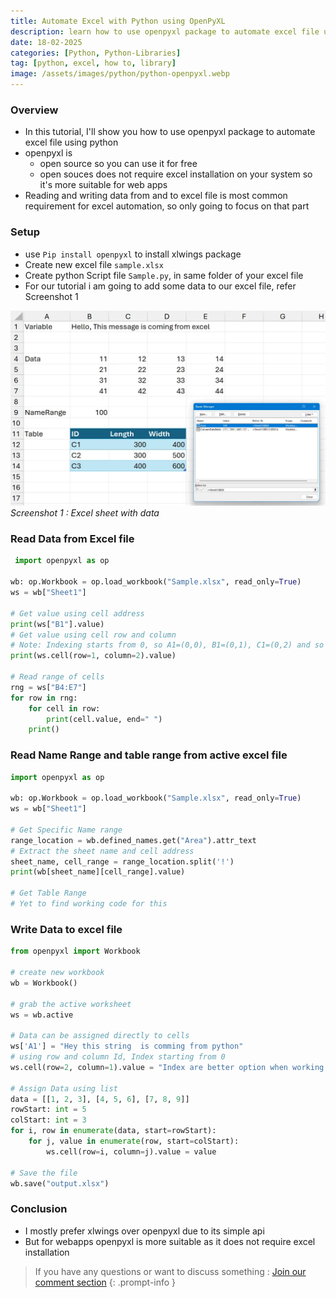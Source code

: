 ```yaml
---
title: Automate Excel with Python using OpenPyXL
description: learn how to use openpyxl package to automate excel file using python
date: 18-02-2025
categories: [Python, Python-Libraries]
tag: [python, excel, how to, library]
image: /assets/images/python/python-openpyxl.webp
---
```


### Overview
- In this tutorial, I'll show you how to use openpyxl package to automate excel file using python
- openpyxl is 
  - open source so you can use it for free
  - open souces does not require excel installation on your system so it's more suitable for web apps
- Reading and writing data from and to excel file is most common requirement for excel automation, so only going to focus on that part

### Setup
- use `Pip install openpyxl` to install xlwings package
- Create new excel file `sample.xlsx`
- Create python Script file `Sample.py`, in same folder of your excel file
- For our tutorial i am going to add some data to our excel file, refer Screenshot 1
  
![Screenshot 1](/assets/images/python/python-xlwings-1.webp)
_Screenshot 1 : Excel sheet with data_

### Read Data from Excel file
```python
 import openpyxl as op

wb: op.Workbook = op.load_workbook("Sample.xlsx", read_only=True)
ws = wb["Sheet1"]

# Get value using cell address
print(ws["B1"].value)
# Get value using cell row and column
# Note: Indexing starts from 0, so A1=(0,0), B1=(0,1), C1=(0,2) and so on
print(ws.cell(row=1, column=2).value)

# Read range of cells
rng = ws["B4:E7"]
for row in rng:
    for cell in row:
        print(cell.value, end=" ")
    print()
```

### Read Name Range and table range from active excel file
```python
import openpyxl as op

wb: op.Workbook = op.load_workbook("Sample.xlsx", read_only=True)
ws = wb["Sheet1"]

# Get Specific Name range
range_location = wb.defined_names.get("Area").attr_text
# Extract the sheet name and cell address
sheet_name, cell_range = range_location.split('!')
print(wb[sheet_name][cell_range].value)

# Get Table Range
# Yet to find working code for this
```

### Write Data to excel file

```python
from openpyxl import Workbook

# create new workbook
wb = Workbook()

# grab the active worksheet
ws = wb.active

# Data can be assigned directly to cells
ws['A1'] = "Hey this string  is comming from python"
# using row and column Id, Index starting from 0
ws.cell(row=2, column=1).value = "Index are better option when working with loops"

# Assign Data using list
data = [[1, 2, 3], [4, 5, 6], [7, 8, 9]]
rowStart: int = 5
colStart: int = 3
for i, row in enumerate(data, start=rowStart):
    for j, value in enumerate(row, start=colStart):
        ws.cell(row=i, column=j).value = value

# Save the file
wb.save("output.xlsx")
```

### Conclusion
- I mostly prefer xlwings over openpyxl due to its simple api
- But for webapps openpyxl is more suitable as it does not require excel installation


> If you have any questions or want to discuss something : [Join our comment section](https://www.reddit.com/r/NodesAutomations/comments/1isc74a/automate_excel_with_python_using_openpyxl_nodes/)
{: .prompt-info }